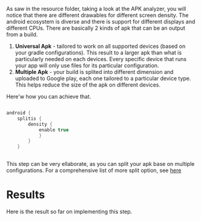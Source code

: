 As saw in the resource folder, taking a look at the APK analyzer, you will notice that there are different drawables for different screen density. The android ecosystem is diverse and there is support for different displays and different CPUs.
There are basically 2 kinds of apk that can be an output from a build.<br>
1. **Universal Apk** - tailored to work on all supported devices (based on your gradle configurations). This result to a larger apk than what is particularly needed on each devices. Every specific device that runs your app will only use files for its particular configuration.
2. **Multiple Apk** - your build is splited into different dimension and uploaded to Google play, each one tailored to a particular device type. This helps reduce the size of the apk on different devices. 

Here'w how you can achieve that.

```gradle

android { 
	splitis {
		density {
			enable true
			}
		}
	}
  
```
This step can be very ellaborate, as you can split your apk base on multiple configurations. 
For a comprehensive list of more split option, see [here](https://developer.android.com/google/play/publishing/multiple-apks.html#HowItWorks) 

# Results
Here is the result so far on implementing this step.

